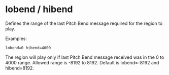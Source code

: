 # lobend / hibend

Defines the range of the last Pitch Bend message required for the region to play.

Examples:

```
lobend=0 hibend=4000
```

The region will play only if last Pitch Bend message received was in the 0 to 4000 range.
Allowed range is -8192 to 8192. Default is lobend=-8192 and hibend=8192.
